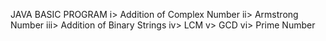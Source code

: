 JAVA BASIC PROGRAM
i> Addition of Complex Number
ii> Armstrong Number
iii> Addition of Binary Strings
iv> LCM 
v> GCD
vi> Prime Number